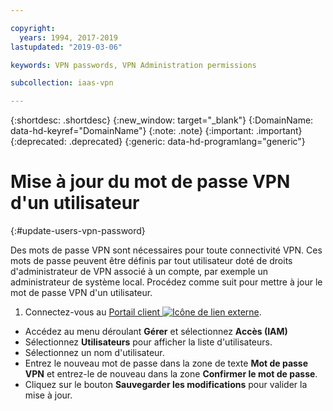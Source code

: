 ```yaml
---

copyright:
  years: 1994, 2017-2019
lastupdated: "2019-03-06"

keywords: VPN passwords, VPN Administration permissions

subcollection: iaas-vpn

---
```



{:shortdesc: .shortdesc}
{:new_window: target="_blank"}
{:DomainName: data-hd-keyref="DomainName"}
{:note: .note}
{:important: .important}
{:deprecated: .deprecated}
{:generic: data-hd-programlang="generic"}

# Mise à jour du mot de passe VPN d'un utilisateur
{:#update-users-vpn-password}

Des mots de passe VPN sont nécessaires pour toute connectivité VPN. Ces mots de passe peuvent être définis par tout utilisateur doté de droits d'administrateur de VPN associé à un compte, par exemple un administrateur de système local. Procédez comme suit pour mettre à jour le mot de passe VPN d'un utilisateur.

1. Connectez-vous au [Portail client ![Icône de lien externe](../../icons/launch-glyph.svg "Icône de lien externe")](https://{DomainName}/).
* Accédez au menu déroulant **Gérer** et sélectionnez **Accès (IAM)**
* Sélectionnez **Utilisateurs** pour afficher la liste d'utilisateurs.
* Sélectionnez un nom d'utilisateur.
* Entrez le nouveau mot de passe dans la zone de texte **Mot de passe VPN** et entrez-le de nouveau dans la zone **Confirmer le mot de passe**.
* Cliquez sur le bouton **Sauvegarder les modifications** pour valider la mise à jour.
